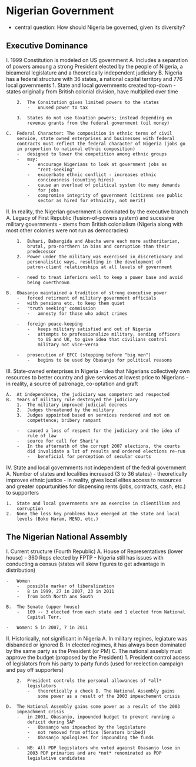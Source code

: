 Nigerian Government
===================

-   central question: How should Nigeria be governed, given its
    diversity?

Executive Dominance
-------------------

I.  1999 Constitution is modeled on US government
    A.  Includes a separation of powers amoung a strong President
        elected by the people of Nigeria, a bicameral legislature and a
        theoretically independent judiciary
    B.  Nigeria has a federal structure with 36 states, a national
        capital territory and 776 local governments
        1.  State and local governments created top-down
            -   states originally from British colonial division, have
                multiplied over time

        2.  The Consitution gives limited powers to the states
            -   unused power to tax

        3.  States do not use taxation powers; instead depending on
            revenue grants from the federal government (oil money)

    C.  Federal Character: The composition in ethnic terms of civil
        service, state owned enterprises and businesses with federal
        contracts must reflect the federal character of Nigeria (jobs go
        in proportion to national ethnic composition)
        -   designed to lower the competition among ethnic groups
        -   may:
            -   encourage Nigerians to look at government jobs as
                "rent-seeking"
            -   exacerbate ethnic conflict - increases ethnic
                conciousness (counting hires)
            -   cause an overload of political system (to many demands
                for jobs
            -   compromise integrity of government (citizens see public
                sector as hired for ethnicity, not merit)

II. In reality, the Nigerian government is dominated by the executive
    branch
    A.  Legacy of First Republic (fusion-of-powers system) and sucessive
        military governments
        -   stems from British colonialism (Nigeria along with most
            other colonies were not run as democracies)

        1.  Buhari, Babangida and Abacha were each more authoritarian,
            brutal, pro-northern in bias and corruption than their
            predecessor
        2.  Power under the military was exercised in discretionary and
            personalistic ways, resulting in the development of
            patron-client relationships at all levels of government

        -   need to treat inferiors well to keep a power base and avoid
            being overthrown

    B.  Obasanjo maintained a tradition of strong executive power
        -   forced retirment of military government officials
        -   with pensions etc. to keep them quiet
        -   "truth seeking" commission
            -   amnesty for those who admit crimes

        -   foreign peace-keeping
            -   keeps military satisfied and out of Nigeria
            -   attempts to professionalize military, sending officers
                to US and UK, to give idea that civilians control
                military not vice-versa

        -   prosecution of EFCC (stopping before "big men")
            -   begins to be used by Obasanjo for political reasons

III. State-owned enterprises in Nigeria
    -   idea that Nigerians collectively own resources to better country
        and give services at lowest price to Nigerians
    -   in reality, a source of patronage, co-optation and graft

    A.  At independence, the judiciary was competent and respected
    B.  Years of military rule destroyed the judiciary
        1.  The military improved judicial decrees
        2.  Judges threatened by the military
        3.  Judges appointed based on services rendered and not on
            compettence; bribery rampant

        -   caused a loss of respect for the judiciary and the idea of
            rule of law
        -   source for call for Shari'a
        -   In the aftermath of the corrupt 2007 elections, the courts
            did invalidate a lot of results and ordered elections re-run
            -   beneficial for perception of secular courts

IV. State and local governments not independent of the fedral government
    A.  Number of states and localities increased (3 to 36 states)
        -   theoretically improves ethnic justice
        -   in reality, gives local elites access to resources and
            greater oppurtunities for dispensing rents (jobs, contracts,
            cash, etc.) to supporters

    1.  State and local governments are an exercise in clientilism and
        corruption
    2.  None the less key problems have emerged at the state and local
        levels (Boko Haram, MEND, etc.)

The Nigerian National Assembly
------------------------------

I.  Current structure (Fourth Republic)
    A.  House of Representatives (lower house)
        -   360 Reps elected by FPTP
        -   Nigeria still has issues with conducting a census (states
            will skew figures to get advantage in distribution)

    -   Women
        -   possible marker of liberalization
        -   8 in 1999, 27 in 2007, 23 in 2011
        -   from both North ans South

    B.  The Senate (upper house)
        -   109 -- 3 elected from each state and 1 elected from National
            Capital Terr.

    -   Women: 5 in 2007, 7 in 2011

II. Historically, not significant in Nigeria
    A.  In military regines, legiature was disbanded or ignored
    B.  In elected regimes, it has always been dominated by the same
        party as the President (or PM)
    C.  The national assebly must approve the budget (proposed by the
        President)
        1.  President control access of legislators from his party to
            party funds (used for reelection campaign and pay off
            supporters)

        2.  President controls the personal allowances of *all*
            legislators
            -   theoretically a check D. The National Assembly gains
                some power as a result of the 2003 impeachement crisis

    D.  The National Assembly gains some power as a result of the 2003
        impeachment crisis
        -   in 2001, Obasanjo, impounded budget to prevent running a
            deficit during SAP
            -   Obasanjo was impeached by the legislature
            -   not removed from office (Senators bribed)
            -   Obasanjo apologizes for impounding the funds

        -   NB: All PDP legislators who voted against Obasanjo lose in
            2003 PDP primaries and are *not* renominated as PDP
            legislative candidates

